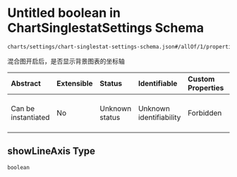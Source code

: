# Untitled boolean in ChartSinglestatSettings Schema

```txt
charts/settings/chart-singlestat-settings-schema.json#/allOf/1/properties/showLineAxis
```

混合图开启后，是否显示背景图表的坐标轴

| Abstract            | Extensible | Status         | Identifiable            | Custom Properties | Additional Properties | Access Restrictions | Defined In                                                                                                                     |
| :------------------ | :--------- | :------------- | :---------------------- | :---------------- | :-------------------- | :------------------ | :----------------------------------------------------------------------------------------------------------------------------- |
| Can be instantiated | No         | Unknown status | Unknown identifiability | Forbidden         | Allowed               | none                | [chart-singlestat-settings-schema.json\*](../out/charts/settings/chart-singlestat-settings-schema.json "open original schema") |

## showLineAxis Type

`boolean`
